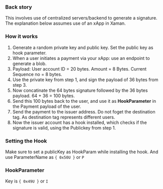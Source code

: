 ### Back story
This involves use of centralized servers/backend to generate a signature.
The explanation below assumes use of an xApp in Xaman.

### How it works
1. Generate a random private key and public key. Set the public key as hook parameter.
2. When a user initiates a payment via your xApp: use an endpoint to generate a blob.
3. Payload: User account ID = 20 bytes. Amount = 8 Bytes. Current Sequence no = 8 bytes.
4. Use the private key from step 1, and sign the payload of 36 bytes from step 3.
5. Now concatinate the 64 bytes signature followed by the 36 bytes payload. 64 + 36 = 100 bytes.
6. Send this 100 bytes back to the user, and use it as **HookParameter** in the Payment payload of the user.
7. Send the payment to the issuer address. Do not foget the destination tag. As destination tag represents different users.
8. Now the issuer account has a hook installed, which checks if the signature is valid, using the Publickey from step 1.

### Setting the Hook
Make sure to set a publicKey as HookParam while installing the hook. 
And use ParameterName as `{ 0x50U }` or `P`

### HookParameter
Key is `{ 0x49U }` or `I`
